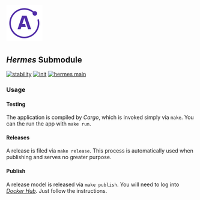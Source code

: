 # ![Apollo Logo](../athena/style/apollo_logo.png)

## _Hermes_ Submodule

[![stability](https://img.shields.io/badge/stability-unstable-red.svg)](https://shields.io/) [![init](https://img.shields.io/badge/init-0.1.0-yellow.svg)](https://shields.io/) [![hermes main](https://img.shields.io/badge/hermes_main-0.1.0-yellow.svg)](https://shields.io/) 

### Usage

#### Testing

The application is compiled by _Cargo_, which is invoked simply via `make`. You can the run the app with `make run`.

#### Releases

A release is filed via `make release`. This process is automatically used when publishing and serves no greater purpose.

#### Publish

A release model is released via `make publish`. You will need to log into [_Docker Hub_](https://hub.docker.com/). Just follow the instructions.
